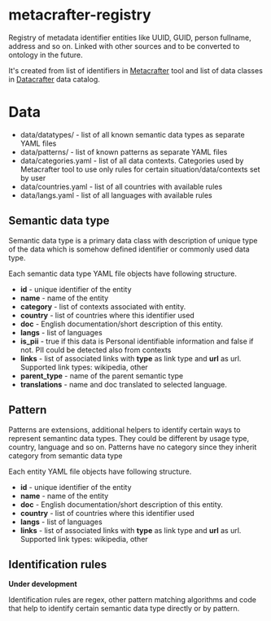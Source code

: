 # metacrafter-registry
Registry of metadata identifier entities like UUID, GUID, person fullname, address and so on. Linked with other sources and to be converted to ontology in the future.

It's created from list of identifiers in [Metacrafter](https://github.com/apicrafter/metacrafter ) tool  and list of data classes in [Datacrafter](https://datacrafter.ru/class) data catalog.

# Data

* data/datatypes/ - list of all known semantic data types as separate YAML files
* data/patterns/ - list of known patterns as separate YAML files
* data/categories.yaml - list of all data contexts. Categories used by Metacrafter tool to use only rules for certain situation/data/contexts set by user
* data/countries.yaml - list of all countries with available rules
* data/langs.yaml - list of all languages with available rules

## Semantic data type

Semantic data type is a primary data class with description of unique type of the data which is somehow defined identifier or commonly used data type.

Each semantic data type YAML file  objects have following structure.

- **id** - unique identifier of the entity
- **name** - name of the entity
- **category** - list of contexts associated with entity. 
- **country** - list of countries where this identifier used
- **doc** - English documentation/short description of this entity.
- **langs** - list of languages
- **is_pii** - true if this data is Personal identifiable information and false if not. PII could be detected also from contexts
- **links** - list of associated links with **type** as link type and **url** as url. Supported link types: wikipedia, other
- **parent_type** - name of the parent semantic type
- **translations** - name and doc translated to selected language.  

## Pattern

Patterns are extensions, additional helpers to identify certain ways to represent semantinc data types. They could be different by usage type, country, language and so on.
Patterns have no category since they inherit category from semantic data type

Each entity YAML file  objects have following structure.

- **id** - unique identifier of the entity
- **name** - name of the entity
- **doc** - English documentation/short description of this entity.
- **country** - list of countries where this identifier used
- **langs** - list of languages
- **links** - list of associated links with **type** as link type and **url** as url. Supported link types: wikipedia, other

## Identification rules

**Under development**

Identification rules are regex, other pattern matching algorithms and code that help to identify certain semantic data type directly or by pattern.




